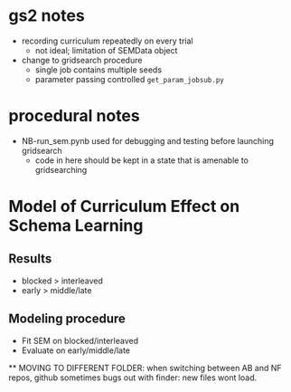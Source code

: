 # gs2 notes
- recording curriculum repeatedly on every trial 
  - not ideal; limitation of SEMData object
- change to gridsearch procedure 
  - single job contains multiple seeds
  - parameter passing controlled `get_param_jobsub.py`

# procedural notes
- NB-run_sem.pynb used for debugging and testing before launching gridsearch
  - code in here should be kept in a state that is amenable to gridsearching




# Model of Curriculum Effect on Schema Learning

## Results

- blocked > interleaved
- early > middle/late

## Modeling procedure

- Fit SEM on blocked/interleaved
- Evaluate on early/middle/late


** MOVING TO DIFFERENT FOLDER: when switching between AB and NF repos, github sometimes bugs out with finder: new files wont load. 